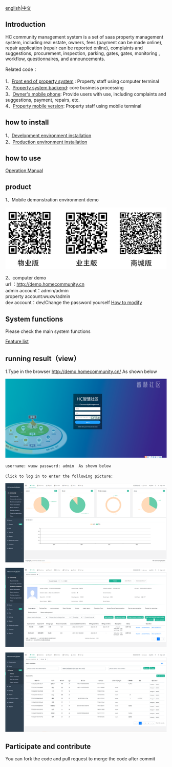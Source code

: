 [english](Readme_en.md)|[中文](Readme_cn.md)
## Introduction
 HC community management system is a set of saas property management system, including real estate, owners, fees (payment can be made online), repair application (repair can be reported online), complaints and suggestions, procurement, inspection, parking, gates, gates, monitoring , workflow, questionnaires, and announcements.
 
 Related code：<br/><br/>
 1、[Front end of property system](https://gitee.com/java110/MicroCommunityWeb) : Property staff using computer terminal<br/>
 2、[Property system backend](https://gitee.com/wuxw7/MicroCommunity): core business processing<br/>
 3、[Owner's mobile phone](https://gitee.com/java110/WechatOwnerService): 
Provide users with use, including complaints and suggestions, payment, repairs, etc.<br/>
 4、[Property mobile version](https://gitee.com/java110/PropertyApp): Property staff using mobile terminal<br/>

## how to install

1、[Development environment installation](docs/installHcDev.md) <br/>
2、[Production environment installation](docs/installHcProd.md)<br/>

## how to use

[Operation Manual](http://bbs.homecommunity.cn/document.html?docId=102022031484710001)

   
## product

1、Mobile demonstration environment demo

   ![image](docs/img/hc.png)

2、computer demo<br/>
url ：http://demo.homecommunity.cn <br/>
admin account：admin/admin<br/>
property account:wuxw/admin<br/>
dev account：dev/Change the password yourself [How to modify](http://bbs.homecommunity.cn/pages/bbs/topic.html?topicId=102021110520080050)
    
## System functions
   
   Please check the main system functions
     
   [Feature list](http://bbs.homecommunity.cn/pages/bbs/topic.html?topicId=102022042459860343)
  
## running result（view）
1.Type in the browser http://demo.homecommunity.cn/ As shown below

![image](docs/img/login_en.png)

    username: wuxw password: admin  As shown below

    Click to log in to enter the following picture:

![image](docs/img/index_en.png)

![image](docs/img/business_en.png)

![image](docs/img/owner_en.png)

## Participate and contribute

You can fork the code and pull request to merge the code after commit




